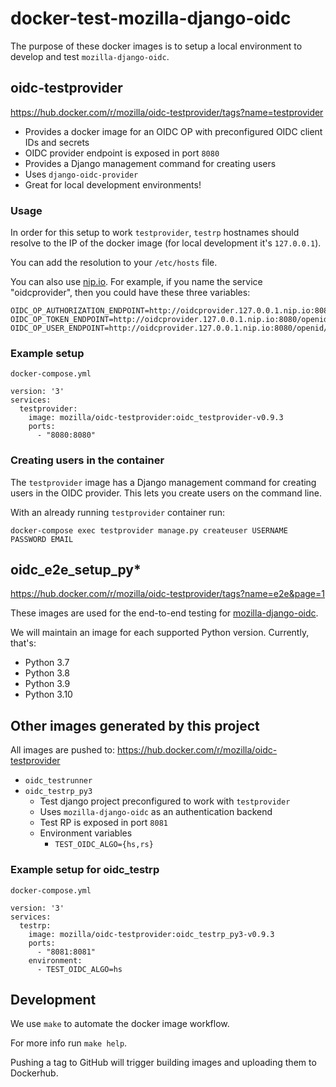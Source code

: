 # docker-test-mozilla-django-oidc

The purpose of these docker images is to setup a local environment to develop and test
`mozilla-django-oidc`.


## oidc-testprovider

https://hub.docker.com/r/mozilla/oidc-testprovider/tags?name=testprovider

* Provides a docker image for an OIDC OP with preconfigured OIDC client IDs and secrets
* OIDC provider endpoint is exposed in port `8080`
* Provides a Django management command for creating users
* Uses `django-oidc-provider`
* Great for local development environments!


### Usage

In order for this setup to work `testprovider`, `testrp` hostnames should resolve to the
IP of the docker image (for local development it's `127.0.0.1`).

You can add the resolution to your `/etc/hosts` file.

You can also use [nip.io](http://nip.io/). For example, if you name the service
"oidcprovider", then you could have these three variables:

```
OIDC_OP_AUTHORIZATION_ENDPOINT=http://oidcprovider.127.0.0.1.nip.io:8080/openid/authorize
OIDC_OP_TOKEN_ENDPOINT=http://oidcprovider.127.0.0.1.nip.io:8080/openid/token
OIDC_OP_USER_ENDPOINT=http://oidcprovider.127.0.0.1.nip.io:8080/openid/userinfo
```

### Example setup

`docker-compose.yml`

```
version: '3'
services:
  testprovider:
    image: mozilla/oidc-testprovider:oidc_testprovider-v0.9.3
    ports:
      - "8080:8080"
```


### Creating users in the container

The `testprovider` image has a Django management command for creating users in
the OIDC provider. This lets you create users on the command line.

With an already running `testprovider` container run:

```
docker-compose exec testprovider manage.py createuser USERNAME PASSWORD EMAIL
```


## oidc_e2e_setup_py*

https://hub.docker.com/r/mozilla/oidc-testprovider/tags?name=e2e&page=1

These images are used for the end-to-end testing for [mozilla-django-oidc](https://github.com/mozilla/mozilla-django-oidc).

We will maintain an image for each supported Python version. Currently, that's:

* Python 3.7
* Python 3.8
* Python 3.9
* Python 3.10


## Other images generated by this project

All images are pushed to: https://hub.docker.com/r/mozilla/oidc-testprovider

* `oidc_testrunner`
* `oidc_testrp_py3`
    * Test django project preconfigured to work with `testprovider`
    * Uses `mozilla-django-oidc` as an authentication backend
    * Test RP is exposed in port `8081`
    * Environment variables
        * `TEST_OIDC_ALGO={hs,rs}`


### Example setup for oidc_testrp

`docker-compose.yml`

```
version: '3'
services:
  testrp:
    image: mozilla/oidc-testprovider:oidc_testrp_py3-v0.9.3
    ports:
      - "8081:8081"
    environment:
      - TEST_OIDC_ALGO=hs
```


## Development

We use `make` to automate the docker image workflow.

For more info run `make help`.

Pushing a tag to GitHub will trigger building images and uploading them
to Dockerhub.
